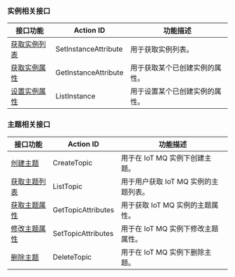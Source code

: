 ### 实例相关接口
| 接口功能 | Action ID | 功能描述
|---------|---------|---------|
|[获取实例列表](/document/product/646/12970)|SetInstanceAttribute|用于获取实例列表。|
|[获取实例属性](/document/product/646/12971)|GetInstanceAttribute|	用于获取某个已创建实例的属性。|
|[设置实例属性](/document/product/646/12972)|ListInstance|用于设置某个已创建实例的属性。|

### 主题相关接口
| 接口功能 | Action ID | 功能描述|
|---------|---------|---------|
| [创建主题](/document/product/646/12973) | CreateTopic| 用于在 IoT MQ 实例下创建主题。|
| [获取主题列表](/document/product/646/12974) | ListTopic | 用于用户获取 IoT MQ 实例的主题列表。|
| [获取主题属性](/document/product/646/12975) | GetTopicAttributes | 用于获取 IoT MQ 实例的主题属性。|
| [修改主题属性](/document/product/646/12976)  | SetTopicAttributes| 用于在 IoT MQ 实例下修改主题属性。|
| [删除主题](/document/product/646/12977) | DeleteTopic | 用于在 IoT MQ 实例下删除主题。|
